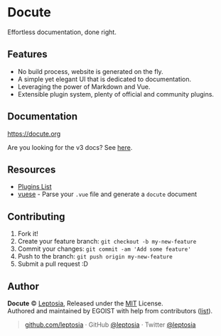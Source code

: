 
# Docute

Effortless documentation, done right.

## Features

- No build process, website is generated on the fly.
- A simple yet elegant UI that is dedicated to documentation.
- Leveraging the power of Markdown and Vue.
- Extensible plugin system, plenty of official and community plugins.

## Documentation

https://docute.org

Are you looking for the v3 docs? See [here](https://v3.docute.org).

## Resources

- [Plugins List](https://github.com/leptosia/docute-plugins)
- [vuese](https://github.com/HcySunYang/vuese) - Parse your `.vue` file and generate a `docute` document

## Contributing

1. Fork it!
2. Create your feature branch: `git checkout -b my-new-feature`
3. Commit your changes: `git commit -am 'Add some feature'`
4. Push to the branch: `git push origin my-new-feature`
5. Submit a pull request :D

## Author

**Docute** © [Leptosia](https://github.com/leptosia), Released under the [MIT](./LICENSE) License.<br>
Authored and maintained by EGOIST with help from contributors ([list](https://github.com/leptosia/docute/contributors)).

> [github.com/leptosia](https://github.com/leptosia) · GitHub [@leptosia](https://github.com/leptosia) · Twitter [@leptosia](https://twitter.com/leptosia)
